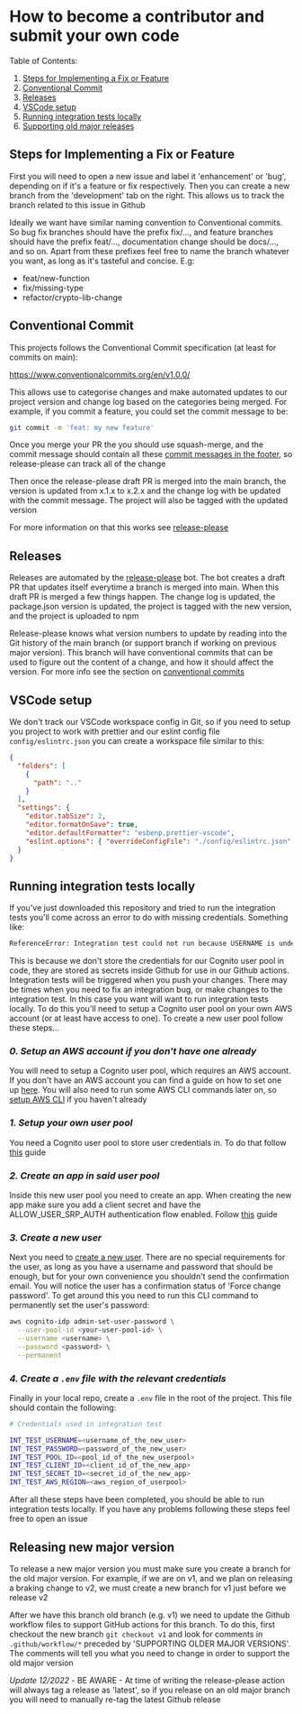 # How to become a contributor and submit your own code

Table of Contents:

1. [Steps for Implementing a Fix or Feature](#steps-for-implementing-a-fix-or-feature)
2. [Conventional Commit](#conventional-commit)
3. [Releases](#releases)
4. [VSCode setup](#vscode-setup)
5. [Running integration tests locally](#running-integration-tests-locally)
6. [Supporting old major releases](#supporting-old-major-releases)

## Steps for Implementing a Fix or Feature

First you will need to open a new issue and label it 'enhancement' or 'bug', depending on if it's a feature or fix respectively. Then you can create a new branch from the 'development' tab on the right. This allows us to track the branch related to this issue in Github

Ideally we want have similar naming convention to Conventional commits. So bug fix branches should have the prefix fix/..., and feature branches should have the prefix feat/..., documentation change should be docs/..., and so on. Apart from these prefixes feel free to name the branch whatever you want, as long as it's tasteful and concise. E.g:

- feat/new-function
- fix/missing-type
- refactor/crypto-lib-change

## Conventional Commit

This projects follows the Conventional Commit specification (at least for commits on main):

https://www.conventionalcommits.org/en/v1.0.0/

This allows use to categorise changes and make automated updates to our project version and change log based on the categories being merged. For example, if you commit a feature, you could set the commit message to be:

```sh
git commit -m 'feat: my new feature'
```

Once you merge your PR the you should use squash-merge, and the commit message should contain all these [commit messages in the footer](https://github.com/googleapis/release-please#what-if-my-pr-contains-multiple-fixes-or-features), so release-please can track all of the change

Then once the release-please draft PR is merged into the main branch, the version is updated from x.1.x to x.2.x and the change log with be updated with the commit message. The project will also be tagged with the updated version

For more information on that this works see [release-please](https://github.com/googleapis/release-please)

## Releases

Releases are automated by the [release-please](https://github.com/googleapis/release-please) bot. The bot creates a draft PR that updates itself everytime a branch is merged into main. When this draft PR is merged a few things happen. The change log is updated, the package.json version is updated, the project is tagged with the new version, and the project is uploaded to npm

Release-please knows what version numbers to update by reading into the Git history of the main branch (or support branch if working on previous major version). This branch will have conventional commits that can be used to figure out the content of a change, and how it should affect the version. For more info see the section on [conventional commits](#conventional-commit)

## VSCode setup

We don't track our VSCode workspace config in Git, so if you need to setup you project to work with prettier and our eslint config file `config/eslintrc.json` you can create a workspace file similar to this:

```json
{
  "folders": [
    {
      "path": ".."
    }
  ],
  "settings": {
    "editor.tabSize": 2,
    "editor.formatOnSave": true,
    "editor.defaultFormatter": "esbenp.prettier-vscode",
    "eslint.options": { "overrideConfigFile": "./config/eslintrc.json" }
  }
}
```

## Running integration tests locally

If you've just downloaded this repository and tried to run the integration tests you'll come across an error to do with missing credentials. Something like:

```sh
ReferenceError: Integration test could not run because USERNAME is undefined or empty
```

This is because we don't store the credentials for our Cognito user pool in code, they are stored as secrets inside Github for use in our Github actions. Integration tests will be triggered when you push your changes. There may be times when you need to fix an integration bug, or make changes to the integration test. In this case you want will want to run integration tests locally. To do this you'll need to setup a Cognito user pool on your own AWS account (or at least have access to one). To create a new user pool follow these steps...

### _0. Setup an AWS account if you don't have one already_

You will need to setup a Cognito user pool, which requires an AWS account. If you don't have an AWS account you can find a guide on how to set one up [here](https://docs.aws.amazon.com/accounts/latest/reference/manage-acct-creating.html). You will also need to run some AWS CLI commands later on, so [setup AWS CLI](https://docs.aws.amazon.com/cli/latest/userguide/cli-chap-configure.html) if you haven't already

### _1. Setup your own user pool_

You need a Cognito user pool to store user credentials in. To do that follow [this](https://docs.aws.amazon.com/cognito/latest/developerguide/tutorial-create-user-pool.html) guide

### _2. Create an app in said user pool_

Inside this new user pool you need to create an app. When creating the new app make sure you add a client secret and have the ALLOW_USER_SRP_AUTH authentication flow enabled. Follow [this](https://docs.aws.amazon.com/cognito/latest/developerguide/user-pool-settings-client-apps.html) guide

### _3. Create a new user_

Next you need to [create a new user](https://docs.aws.amazon.com/cognito/latest/developerguide/how-to-create-user-accounts.html). There are no special requirements for the user, as long as you have a username and password that should be enough, but for your own convenience you shouldn't send the confirmation email. You will notice the user has a confirmation status of 'Force change password'. To get around this you need to run this CLI command to permanently set the user's password:

```sh
aws cognito-idp admin-set-user-password \
  --user-pool-id <your-user-pool-id> \
  --username <username> \
  --password <password> \
  --permanent
```

### _4. Create a `.env` file with the relevant credentials_

Finally in your local repo, create a `.env` file in the root of the project. This file should contain the following:

```sh
# Credentials used in integration test

INT_TEST_USERNAME=<username_of_the_new_user>
INT_TEST_PASSWORD=<password_of_the_new_user>
INT_TEST_POOL_ID=<pool_id_of_the_new_userpool>
INT_TEST_CLIENT_ID=<client_id_of_the_new_app>
INT_TEST_SECRET_ID=<secret_id_of_the_new_app>
INT_TEST_AWS_REGION=<aws_region_of_userpool>
```

After all these steps have been completed, you should be able to run integration tests locally. If you have any problems following these steps feel free to open an issue

## Releasing new major version

To release a new major version you must make sure you create a branch for the old major version. For example, if we are on v1, and we plan on releasing a braking change to v2, we must create a new branch for v1 just before we release v2

After we have this branch old branch (e.g. v1) we need to update the Github workflow files to support GitHub actions for this branch. To do this, first checkout the new branch `git checkout v1` and look for comments in `.github/workflow/*` preceded by 'SUPPORTING OLDER MAJOR VERSIONS'. The comments will tell you what you need to change in order to support the old major version

_Update 12/2022_ - BE AWARE - At time of writing the release-please action will always tag a release as 'latest', so if you release on an old major branch you will need to manually re-tag the latest Github release
